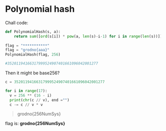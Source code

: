 # Polynomial hash

Chall code:
```python
def PolynomialHash(s, a):
    return sum([ord(s[i]) * pow(a, len(s)-i-1) for i in range(len(s))])
 
flag = "***********"
flag = "grodno{aaa}"
PolynomialHash(flag, 256)

#35201194166317999524907401661096042001277
```

Then it might be base256?

```python
c = 35201194166317999524907401661096042001277

for i in range(17):
  v = 256 ** (16 - i)
  print(chr(c // v), end ="")
  c -= c // v * v
```

> grodno{256NumSys}

flag is: **grodno{256NumSys}**